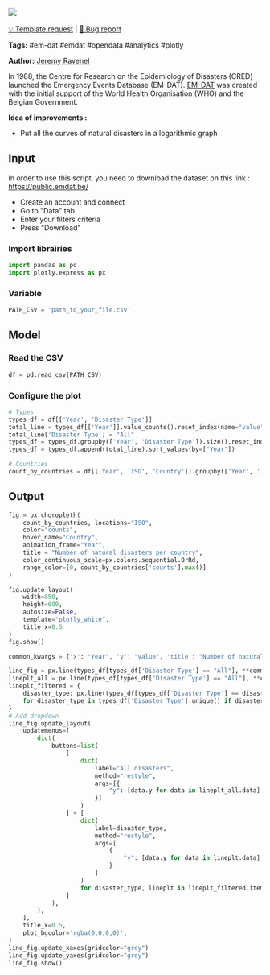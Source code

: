 <a href="https://app.naas.ai/user-redirect/naas/downloader?url=https://raw.githubusercontent.com/jupyter-naas/awesome-notebooks/master/EM-DAT/EM-DAT_natural_disasters.ipynb" target="_parent"><img src="https://naasai-public.s3.eu-west-3.amazonaws.com/open_in_naas.svg"/></a><br><br><a href="https://github.com/jupyter-naas/awesome-notebooks/issues/new?assignees=&labels=&template=template-request.md&title=Tool+-+Action+of+the+notebook+">💡 Template request</a> | <a href="https://github.com/jupyter-naas/awesome-notebooks/issues/new?assignees=&labels=&template=bug_report.md&title=EM-DAT+-+Natural+disasters:+Error+short+description">🚨 Bug report</a>

**Tags:** #em-dat #emdat #opendata #analytics #plotly

**Author:** [Jeremy Ravenel](https://www.linkedin.com/in/ACoAAAJHE7sB5OxuKHuzguZ9L6lfDHqw--cdnJg/)

In 1988, the Centre for Research on the Epidemiology of Disasters (CRED) launched the Emergency Events Database (EM-DAT). [EM-DAT](https://www.emdat.be/) was created with the initial support of the World Health Organisation (WHO) and the Belgian Government.

**Idea of improvements :**
- Put all the curves of natural disasters in a logarithmic graph

## Input

In order to use this script, you need to download the dataset on this link :
https://public.emdat.be/
- Create an account and connect
- Go to "Data" tab
- Enter your filters criteria
- Press "Download"

### Import librairies


```python
import pandas as pd
import plotly.express as px
```

### Variable


```python
PATH_CSV = 'path_to_your_file.csv'
```

## Model

### Read the CSV


```python
df = pd.read_csv(PATH_CSV)
```

### Configure the plot


```python
# Types
types_df = df[['Year', 'Disaster Type']]
total_line = types_df[['Year']].value_counts().reset_index(name="value")
total_line['Disaster Type'] = "All"
types_df = types_df.groupby(['Year', 'Disaster Type']).size().reset_index(name="value")
types_df = types_df.append(total_line).sort_values(by=["Year"])

# Countries   
count_by_countries = df[['Year', 'ISO', 'Country']].groupby(['Year', 'ISO', 'Country']).size().reset_index(name='counts')
```

## Output


```python
fig = px.choropleth(
    count_by_countries, locations="ISO",
    color="counts",
    hover_name="Country",
    animation_frame="Year",
    title = "Number of natural disasters per country",
    color_continuous_scale=px.colors.sequential.OrRd,
    range_color=[0, count_by_countries['counts'].max()]
)

fig.update_layout(
    width=850,
    height=600,
    autosize=False,
    template="plotly_white",
    title_x=0.5
)
fig.show()
```


```python
common_kwargs = {'x': "Year", 'y': "value", 'title': "Number of natural disasters per year"}

line_fig = px.line(types_df[types_df['Disaster Type'] == "All"], **common_kwargs)
lineplt_all = px.line(types_df[types_df['Disaster Type'] == "All"], **common_kwargs)
lineplt_filtered = {
    disaster_type: px.line(types_df[types_df['Disaster Type'] == disaster_type], **common_kwargs)
    for disaster_type in types_df['Disaster Type'].unique() if disaster_type != "All"
}
# Add dropdown
line_fig.update_layout(
    updatemenus=[
        dict(
            buttons=list(
                [
                    dict(
                        label="All disasters",
                        method="restyle",
                        args=[{
                            "y": [data.y for data in lineplt_all.data]
                        }]
                    )
                ] + [
                    dict(
                        label=disaster_type,
                        method="restyle",
                        args=[
                            {
                                "y": [data.y for data in lineplt.data],
                            }
                        ]
                    )
                    for disaster_type, lineplt in lineplt_filtered.items()
                ]
            ),
        ),
    ],
    title_x=0.5,
    plot_bgcolor='rgba(0,0,0,0)',
)
line_fig.update_xaxes(gridcolor="grey")
line_fig.update_yaxes(gridcolor="grey")
line_fig.show()
```
